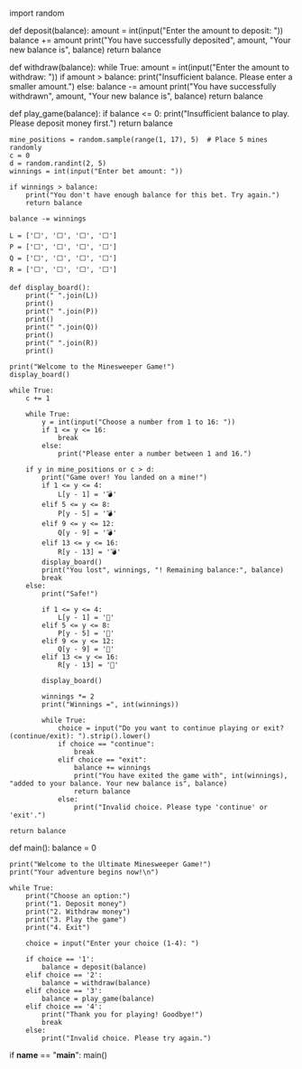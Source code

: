 import random

def deposit(balance):
    amount = int(input("Enter the amount to deposit: "))
    balance += amount
    print("You have successfully deposited", amount, "Your new balance is", balance)
    return balance

def withdraw(balance):
    while True:
        amount = int(input("Enter the amount to withdraw: "))
        if amount > balance:
            print("Insufficient balance. Please enter a smaller amount.")
        else:
            balance -= amount
            print("You have successfully withdrawn", amount, "Your new balance is", balance)
            return balance

def play_game(balance):
    if balance <= 0:
        print("Insufficient balance to play. Please deposit money first.")
        return balance

    mine_positions = random.sample(range(1, 17), 5)  # Place 5 mines randomly
    c = 0
    d = random.randint(2, 5)
    winnings = int(input("Enter bet amount: "))

    if winnings > balance:
        print("You don't have enough balance for this bet. Try again.")
        return balance

    balance -= winnings

    L = ['⬜', '⬜', '⬜', '⬜']
    P = ['⬜', '⬜', '⬜', '⬜']
    Q = ['⬜', '⬜', '⬜', '⬜']
    R = ['⬜', '⬜', '⬜', '⬜']

    def display_board():
        print(" ".join(L))
        print()
        print(" ".join(P))
        print()
        print(" ".join(Q))
        print()
        print(" ".join(R))
        print()

    print("Welcome to the Minesweeper Game!")
    display_board()

    while True:
        c += 1

        while True:
            y = int(input("Choose a number from 1 to 16: "))
            if 1 <= y <= 16:
                break
            else:
                print("Please enter a number between 1 and 16.")

        if y in mine_positions or c > d:
            print("Game over! You landed on a mine!")
            if 1 <= y <= 4:
                L[y - 1] = '💣'
            elif 5 <= y <= 8:
                P[y - 5] = '💣'
            elif 9 <= y <= 12:
                Q[y - 9] = '💣'
            elif 13 <= y <= 16:
                R[y - 13] = '💣'
            display_board()
            print("You lost", winnings, "! Remaining balance:", balance)
            break
        else:
            print("Safe!")

            if 1 <= y <= 4:
                L[y - 1] = '💎'
            elif 5 <= y <= 8:
                P[y - 5] = '💎'
            elif 9 <= y <= 12:
                Q[y - 9] = '💎'
            elif 13 <= y <= 16:
                R[y - 13] = '💎'

            display_board()

            winnings *= 2
            print("Winnings =", int(winnings))

            while True:
                choice = input("Do you want to continue playing or exit? (continue/exit): ").strip().lower()
                if choice == "continue":
                    break
                elif choice == "exit":
                    balance += winnings
                    print("You have exited the game with", int(winnings), "added to your balance. Your new balance is", balance)
                    return balance
                else:
                    print("Invalid choice. Please type 'continue' or 'exit'.")

    return balance

def main():
    balance = 0

    print("Welcome to the Ultimate Minesweeper Game!")
    print("Your adventure begins now!\n")

    while True:
        print("Choose an option:")
        print("1. Deposit money")
        print("2. Withdraw money")
        print("3. Play the game")
        print("4. Exit")

        choice = input("Enter your choice (1-4): ")

        if choice == '1':
            balance = deposit(balance)
        elif choice == '2':
            balance = withdraw(balance)
        elif choice == '3':
            balance = play_game(balance)
        elif choice == '4':
            print("Thank you for playing! Goodbye!")
            break
        else:
            print("Invalid choice. Please try again.")

if __name__ == "__main__":
    main()

